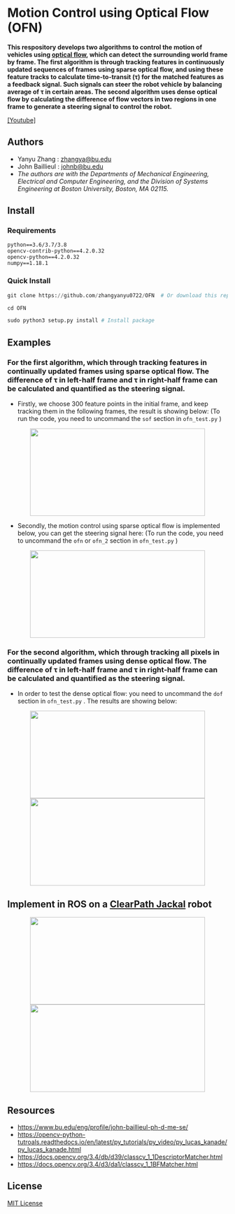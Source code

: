 # Motion Control using Optical Flow (OFN)

**This respository develops two algorithms to control the motion of vehicles using [optical flow], which can detect the surrounding world frame by frame. The first algorithm is through tracking features in continuously updated sequences of frames using sparse optical flow, and using these feature tracks to calculate time-to-transit (τ) for the matched features as a feedback signal. Such signals can steer the robot vehicle by balancing average of τ in certain areas. The second algorithm uses dense optical flow by calculating the difference of flow vectors in two regions in one frame to generate a steering signal to control the robot.**

[[Youtube]](https://www.youtube.com/playlist?list=PLy6fi-dsDk__jyR8N-OBCy4uzvsWK4BGv)

## Authors
- Yanyu Zhang : zhangya@bu.edu
- John Baillieul : johnb@bu.edu
- *The authors are with the Departments of Mechanical Engineering, Electrical and Computer Engineering, and the Division of Systems Engineering at Boston University, Boston, MA 02115.*

## Install
### Requirements
```
python==3.6/3.7/3.8
opencv-contrib-python==4.2.0.32   
opencv-python==4.2.0.32 
numpy==1.18.1 
```
### Quick Install
```python
git clone https://github.com/zhangyanyu0722/OFN  # Or download this repository and unzip it
```
```python
cd OFN 
```
```python
sudo python3 setup.py install # Install package
```
## Examples

### For the first algorithm, which through tracking features in continually updated frames using sparse optical flow. The difference of τ in left-half frame and τ in right-half frame can be calculated and quantified as the steering signal.

- Firstly, we choose 300 feature points in the initial frame, and keep tracking them in the following frames, the result is showing below: (To run the code, you need to uncommand the ```sof``` section in ```ofn_test.py``` )

<p align="middle">
  <img src="https://github.com/zhangyanyu0722/OFN/blob/master/images/sof.gif" height="200" width="400">
</p>

- Secondly, the motion control using sparse optical flow is implemented below, you can get the steering signal here: (To run the code, you need to uncommand the ```ofn``` or ```ofn_2``` section in ```ofn_test.py``` )

<p align="middle">
  <img src="https://github.com/zhangyanyu0722/OFN/blob/master/images/ofn.gif" height="200" width="400"> 
</p>

### For the second algorithm, which through tracking all pixels in continually updated frames using dense optical flow. The difference of τ in left-half frame and τ in right-half frame can be calculated and quantified as the steering signal.

- In order to test the dense optical flow: you need to uncommand the ```dof``` section in ```ofn_test.py``` . The results are showing below:

<p align="middle">
  <img src="https://github.com/zhangyanyu0722/OFN/blob/master/images/boundary.gif" height="200" width="400">
  <img src="https://github.com/zhangyanyu0722/OFN/blob/master/images/magnitude_flow.gif" height="200" width="400">
</p>

## Implement in ROS on a [ClearPath Jackal](http://www.clearpathrobotics.com/assets/guides/kinetic/jackal/) robot
<p align="middle">
  <img src="https://github.com/zhangyanyu0722/OFN/blob/master/images/111.gif" height="200" width="400">
  <img src="https://github.com/zhangyanyu0722/OFN/blob/master/images/222.gif" height="200" width="400">
</p>

## Resources
- https://www.bu.edu/eng/profile/john-baillieul-ph-d-me-se/
- https://opencv-python-tutroals.readthedocs.io/en/latest/py_tutorials/py_video/py_lucas_kanade/py_lucas_kanade.html
- https://docs.opencv.org/3.4/db/d39/classcv_1_1DescriptorMatcher.html
- https://docs.opencv.org/3.4/d3/da1/classcv_1_1BFMatcher.html

## License
[MIT License]

[MIT License]:https://github.com/zhangyanyu0722/optical-flow-navigation/blob/master/LICENSE
[optical flow]:https://opencv-python-tutroals.readthedocs.io/en/latest/py_tutorials/py_video/py_lucas_kanade/py_lucas_kanade.html
